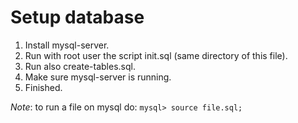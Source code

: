 # Setup database
1. Install mysql-server.
1. Run with root user the script init.sql (same directory of this file).
1. Run also create-tables.sql.
1. Make sure mysql-server is running.
1. Finished.

_Note_: to run a file on mysql do:  `mysql> source file.sql;`

